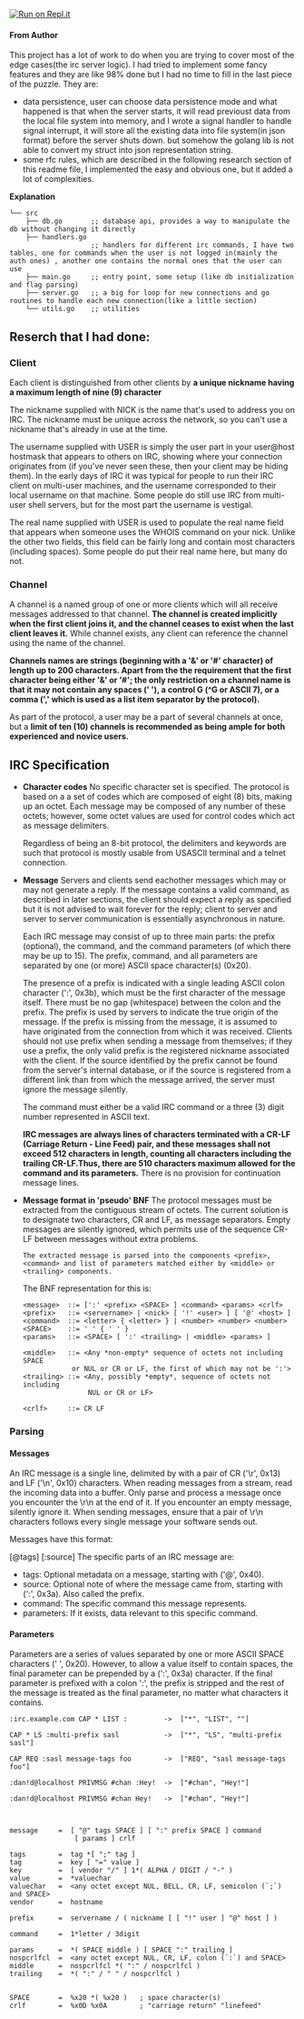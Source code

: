 [![Run on Repl.it](https://repl.it/badge/github/sayakura/Go-IRC-server)](https://repl.it/github/sayakura/Go-IRC-server)

#### From Author

This project has a lot of work to do when you are trying to cover most of the edge cases(the irc server logic). 
I had tried to implement some fancy features and they are like 98% done but I had no time to fill in the last 
piece of the puzzle. They are:
- data persistence, user can choose data persistence mode and what happened is that when the server starts, 
it will read previoust data from the local file system into memory, and I wrote a signal handler to handle 
signal interrupt, it will store all the existing data into file system(in json format) before the server shuts
down. but somehow the golang lib is not able to convert my struct into json representation string. 
- some rfc rules, which are described in the following research section of this readme file, I implemented the 
easy and obvious one, but it added a lot of complexities. 


**Explanation**
```
└── src
    ├── db.go       ;; database api, provides a way to manipulate the db without changing it directly
    ├── handlers.go 
                    ;; handlers for different irc commands, I have two tables, one for commands when the user is not logged in(mainly the auth ones) , another one contains the normal ones that the user can use
    ├── main.go     ;; entry point, some setup (like db initialization and flag parsing)
    ├── server.go   ;; a big for loop for new connections and go routines to handle each new connection(like a little section)
    └── utils.go    ;; utilities
```

## Reserch that I had done:

### Client

Each client is distinguished from other clients by **a unique
nickname having a maximum length of nine (9) character**

The nickname supplied with NICK is the name that's used to address you on IRC. The nickname must be unique across the network, so you can't use a nickname that's already in use at the time.

The username supplied with USER is simply the user part in your user@host hostmask that appears to others on IRC, showing where your connection originates from (if you've never seen these, then your client may be hiding them). In the early days of IRC it was typical for people to run their IRC client on multi-user machines, and the username corresponded to their local username on that machine. Some people do still use IRC from multi-user shell servers, but for the most part the username is vestigal.

The real name supplied with USER is used to populate the real name field that appears when someone uses the WHOIS command on your nick. Unlike the other two fields, this field can be fairly long and contain most characters (including spaces). Some people do put their real name here, but many do not.
  
### Channel

A channel is a named group of one or more clients which will all
receive messages addressed to that channel. **The channel is created
implicitly when the first client joins it, and the channel ceases to
exist when the last client leaves it.** While channel exists, any
client can reference the channel using the name of the channel.

**Channels names are strings (beginning with a '&' or '#' character) of
length up to 200 characters. Apart from the the requirement that the
first character being either '&' or '#'; the only restriction on a
channel name is that it may not contain any spaces (' '), a control G
(^G or ASCII 7), or a comma (',' which is used as a list item
separator by the protocol).**


As part of the protocol, a user
may be a part of several channels at once, but a **limit of ten (10)
channels is recommended as being ample for both experienced and
novice users.**

 

## IRC Specification

*  **Character codes**
	No specific character set is specified. The protocol is based on a a
	set of codes which are composed of eight (8) bits, making up an
	octet. Each message may be composed of any number of these octets;
	however, some octet values are used for control codes which act as
	message delimiters.

    Regardless of being an 8-bit protocol, the delimiters and keywords
    are such that protocol is mostly usable from USASCII terminal and a
    telnet connection.

*  **Message**
        Servers and clients send eachother messages which may or may not
        generate a reply.  If the message contains a valid command, as
        described in later sections, the client should expect a reply as
        specified but it is not advised to wait forever for the reply; client
        to server and server to server communication is essentially
        asynchronous in nature.

    Each IRC message may consist of up to three main parts: the prefix
    (optional), the command, and the command parameters (of which there
    may be up to 15).  The prefix, command, and all parameters are
    separated by one (or more) ASCII space character(s) (0x20).

    The presence of a prefix is indicated with a single leading ASCII
    colon character (':', 0x3b), which must be the first character of the
    message itself.  There must be no gap (whitespace) between the colon
    and the prefix.  The prefix is used by servers to indicate the true
    origin of the message.  If the prefix is missing from the message, it
    is assumed to have originated from the connection from which it was
    received.  Clients should not use prefix when sending a message from
    themselves; if they use a prefix, the only valid prefix is the
    registered nickname associated with the client.  If the source
    identified by the prefix cannot be found from the server's internal
    database, or if the source is registered from a different link than
    from which the message arrived, the server must ignore the message
    silently.

    The command must either be a valid IRC command or a three (3) digit
    number represented in ASCII text.

    **IRC messages are always lines of characters terminated with a CR-LF
    (Carriage Return - Line Feed) pair, and these messages shall not
    exceed 512 characters in length, counting all characters including
    the trailing CR-LF.Thus, there are 510 characters maximum allowed
    for the command and its parameters.** There is no provision for
    continuation message lines. 

*   **Message format in 'pseudo' BNF**
    The protocol messages must be extracted from the contiguous stream of
    octets.  The current solution is to designate two characters, CR and
    LF, as message separators.   Empty  messages  are  silently  ignored,
    which permits  use  of  the  sequence  CR-LF  between  messages
    without extra problems.

        The extracted message is parsed into the components <prefix>,
        <command> and list of parameters matched either by <middle> or
        <trailing> components.

    The BNF representation for this is:

        <message>  ::= [':' <prefix> <SPACE> ] <command> <params> <crlf>
        <prefix>   ::= <servername> | <nick> [ '!' <user> ] [ '@' <host> ]
        <command>  ::= <letter> { <letter> } | <number> <number> <number>
        <SPACE>    ::= ' ' { ' ' }
        <params>   ::= <SPACE> [ ':' <trailing> | <middle> <params> ]

        <middle>   ::= <Any *non-empty* sequence of octets not including SPACE
                    or NUL or CR or LF, the first of which may not be ':'>
        <trailing> ::= <Any, possibly *empty*, sequence of octets not including
                        NUL or CR or LF>

        <crlf>     ::= CR LF

### Parsing

#### Messages
An IRC message is a single line, delimited by with a pair of CR ('\r', 0x13) and LF ('\n', 0x10) characters.
When reading messages from a stream, read the incoming data into a buffer. Only parse and process a message once you encounter the \r\n at the end of it. If you encounter an empty message, silently ignore it.
When sending messages, ensure that a pair of \r\n characters follows every single message your software sends out.

Messages have this format:

  [@tags] [:source] <command> <parameters>
The specific parts of an IRC message are:

* tags: Optional metadata on a message, starting with ('@', 0x40).
* source: Optional note of where the message came from, starting with (':', 0x3a). Also called the prefix.
* command: The specific command this message represents.
* parameters: If it exists, data relevant to this specific command.

#### Parameters
Parameters are a series of values separated by one or more ASCII SPACE characters (' ', 0x20). However, to allow a value itself to contain spaces, the final parameter can be prepended by a (':', 0x3a) character. If the final parameter is prefixed with a colon ':', the prefix is stripped and the rest of the message is treated as the final parameter, no matter what characters it contains.

    :irc.example.com CAP * LIST :         ->  ["*", "LIST", ""]

    CAP * LS :multi-prefix sasl           ->  ["*", "LS", "multi-prefix sasl"]

    CAP REQ :sasl message-tags foo        ->  ["REQ", "sasl message-tags foo"]

    :dan!d@localhost PRIVMSG #chan :Hey!  ->  ["#chan", "Hey!"]

    :dan!d@localhost PRIVMSG #chan Hey!   ->  ["#chan", "Hey!"]



    message     =  [ "@" tags SPACE ] [ ":" prefix SPACE ] command
                    [ params ] crlf

    tags        =  tag *[ ";" tag ]
    tag         =  key [ "=" value ]
    key         =  [ vendor "/" ] 1*( ALPHA / DIGIT / "-" )
    value       =  *valuechar
    valuechar   =  <any octet except NUL, BELL, CR, LF, semicolon (`;`) and SPACE>
    vendor      =  hostname

    prefix      =  servername / ( nickname [ [ "!" user ] "@" host ] )

    command     =  1*letter / 3digit

    params      =  *( SPACE middle ) [ SPACE ":" trailing ]
    nospcrlfcl  =  <any octet except NUL, CR, LF, colon (`:`) and SPACE>
    middle      =  nospcrlfcl *( ":" / nospcrlfcl )
    trailing    =  *( ":" / " " / nospcrlfcl )


    SPACE       =  %x20 *( %x20 )   ; space character(s)
    crlf        =  %x0D %x0A        ; "carriage return" "linefeed"
